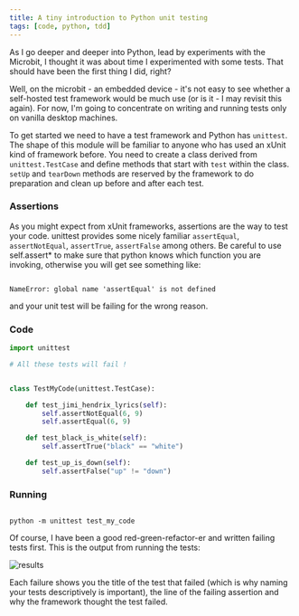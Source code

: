 ```yaml
---
title: A tiny introduction to Python unit testing
tags: [code, python, tdd]
---
```


As I go deeper and deeper into Python, lead by experiments with the Microbit, I thought
it was about time I experimented with some tests. That should have been the first
thing I did, right?

Well, on the microbit - an embedded device - it's not easy to see whether a self-hosted
test framework would be much use (or is it - I may revisit this again). For now,
I'm going to concentrate on writing and running tests only on vanilla desktop machines.

To get started we need to have a test framework and Python has <code>unittest</code>.
The shape of this module will be familiar to anyone who has used an xUnit kind of
framework before. You need to create a class derived from <code>unittest.TestCase</code>
and define methods that start with <code>test</code> within the class. <code>setUp</code> and
<code>tearDown</code> methods are reserved by the framework to do preparation and clean up
before and after each test.

### Assertions

As you might expect from xUnit frameworks, assertions are the way to test your code. unittest
provides some nicely familiar <code>assertEqual</code>, <code>assertNotEqual</code>,
<code>assertTrue</code>, <code>assertFalse</code> among others. Be careful to use
self.assert\* to make sure that python knows which function you are invoking, otherwise
you will get see something like:

```shell

NameError: global name 'assertEqual' is not defined

```

and your unit test will be failing for the wrong reason.

### Code

```python
import unittest

# All these tests will fail !


class TestMyCode(unittest.TestCase):

    def test_jimi_hendrix_lyrics(self):
        self.assertNotEqual(6, 9)
        self.assertEqual(6, 9)

    def test_black_is_white(self):
        self.assertTrue("black" == "white")

    def test_up_is_down(self):
        self.assertFalse("up" != "down")
```

### Running

```shell

python -m unittest test_my_code

```

Of course, I have been a good red-green-refactor-er and written failing tests first. This is
the output from running the tests:

<img alt="results" src="/assets/img/posts/a-tiny-introduction-to-python-unit-testing/results.png" />

Each failure shows you the title of the test that failed (which is why naming your tests
descriptively is important), the line of the failing assertion and why the framework
thought the test failed.
